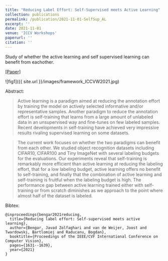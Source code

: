 ```yaml
---
title: "Reducing Label Effort: Self-Supervised meets Active Learning"
collection: publications
permalink: /publication/2021-11-01-SelfSup_AL
excerpt: ''
date: 2021-11-01
venue: 'ICCV Workshops'
paperurl: ''
citation: ''
---
```

Study of whether the active learning and self supervised learning can benefit from eachother. 

[[Paper]](https://arxiv.org/pdf/2108.11458.pdf)

![fig1]({{ site.url }}/images/framework_ICCVW2021.jpg)

Abstract:
> Active learning is a paradigm aimed at reducing the annotation effort by training the model on actively selected informative and/or representative samples. 
Another paradigm to reduce the annotation effort is self-training that learns from a large amount of unlabeled data in an unsupervised way and fine-tunes on few labeled samples. Recent developments in self-training have achieved very impressive results  rivaling supervised learning on some datasets. 

> The current work focuses on whether the two paradigms can benefit from each other. We studied object recognition datasets including CIFAR10, CIFAR100 and Tiny ImageNet with several labeling budgets for the evaluations.  Our experiments reveal that self-training is remarkably more efficient than active learning at reducing the labeling effort, that for a low labeling budget, active learning offers no benefit to self-training, and finally that the combination of active learning and self-training is fruitful when the labeling budget is high. The performance gap between active learning trained either with self-training or from scratch diminishes as we approach to the point where almost half of the dataset is labeled.

Bibtex:
```
@inproceedings{bengar2021reducing,
  title={Reducing label effort: Self-supervised meets active learning},
  author={Bengar, Javad Zolfaghari and van de Weijer, Joost and Twardowski, Bartlomiej and Raducanu, Bogdan},
  booktitle={Proceedings of the IEEE/CVF International Conference on Computer Vision},
  pages={1631--1639},
  year={2021}
}
```
